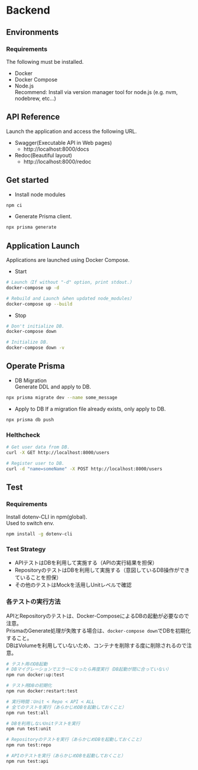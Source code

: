 # Backend
## Environments

### Requirements
The following must be installed.
- Docker
- Docker Compose
-  Node.js  
  Recommend: Install via version manager tool for node.js (e.g. nvm, nodebrew, etc...)

## API Reference

Launch the application and access the following URL.   
* Swagger(Executable API in Web pages) 
  * http://localhost:8000/docs  
* Redoc(Beautiful layout) 
  * http://localhost:8000/redoc


## Get started
- Install node modules

```Bash
npm ci
```

- Generate Prisma client.

```bash
npx prisma generate
```

## Application Launch
Applications are launched using Docker Compose.

- Start

```Bash
# Launch（If without "-d" option, print stdout.）
docker-compose up -d

# Rebuild and Launch（when updated node_modules）
docker-compose up --build
```

- Stop

```bash
# Don't initialize DB.
docker-compose down

# Initialize DB.
docker-compose down -v
```

## Operate Prisma

- DB Migration  
  Generate DDL and apply to DB.

```Bash
npx prisma migrate dev --name some_message
```

- Apply to DB
  If a migration file already exists, only apply to DB.

```bash
npx prisma db push
```

### Helthcheck

```bash
# Get user data from DB.
curl -X GET http://localhost:8000/users

# Register user to DB.
curl -d "name=someName" -X POST http://localhost:8000/users

```

## Test

### Requirements
Install dotenv-CLI in npm(global).  
Used to switch env.

```bash
npm install -g dotenv-cli
```

### Test Strategy
* APIテストはDBを利用して実施する（APIの実行結果を担保）
* RepositoryのテストはDBを利用して実施する（意図しているDB操作ができていることを担保）
* その他のテストはMockを活用しUnitレベルで確認  

### 各テストの実行方法
APIとRepositoryのテストは、Docker-ComposeによるDBの起動が必要なので注意。  
PrismaのGenerate処理が失敗する場合は、`docker-compose down`でDBを初期化すること。  
DBはVolumeを利用していないため、コンテナを削除する度に削除されるので注意。  

```bash
# テスト用のDB起動
# DBマイグレーションでエラーになったら再度実行（DB起動が間に合っていない）
npm run docker:up:test

# テスト用DBの初期化
npm run docker:restart:test

# 実行時間：Unit < Repo < API < ALL
# 全てのテストを実行（あらかじめDBを起動しておくこと）
npm run test:all

# DBを利用しないUnitテストを実行
npm run test:unit

# Repositoryのテストを実行（あらかじめDBを起動しておくこと）
npm run test:repo

# APIのテストを実行（あらかじめDBを起動しておくこと）
npm run test:api

```



